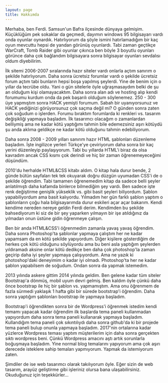 ```yaml
---
layout: page
title: Hakkımda
---
```


Merhaba, ben Ferdi. Samsun'un Bafra ilçesinde dünyaya gelmişim. Küçüklüğüm pek sokaklar da geçmedi, dayımın windows 95 bilgisayarı vardı onda oyunlar oynardık. Hatırlıyorum da şöyle ismini hatırlamadığım bir kaç oyun mevcuttu hepsi de yandan görünüş oyunlardı. Tabi zaman geçtikçe WarCraft, Tomb Raider gibi oyunlar çıkınca ben böyle 3 boyutlu oyunları görünce daha çok bağlandım bilgisayara sonra bilgisayar oyunları sevdalısı oldum diyebilirim.

İlk sitemi 2006-2007 sıralarında hazır siteler vardı onlarla açtım sanırım o şekilde hatırlıyorum. Daha sonra ücretsiz forumlar vardı o şekilde ücretsiz forum açtım tabi bunların hepsi boşa yapılmış şeylerdi. Yine de benim için o yıllar da tecrübe oldu. Yani o gün sitelerle öyle uğraşmasaydım belki de şu an olduğum kişi olamayacaktım. Daha sonra alan adı ve hosting alıp kendi forumumu kurdum onda da pek başarılı olduğum söylenemez. 250 - 300 üye yapmıştım sonra HACK yemişti forumum. Sabah bir uyanıyorsunuz ve HACK yediğinizi görüyorsunuz çok saçma değil mi? O günden sonra zaten çok soğudum o işlerden. Forumu bıraktım forumlarda ki renkleri vs. tasarım değişikliği yapmaya başladım. İlk tasarımcı olacağım o zamanlardan belliymiş ama ne kadar kötü yaptığımı tahmin bile edemezsiniz aşırı kötüydü şu anda aklıma geldikçe ne kadar kötü olduğunu tahmin edebiliyorum. 

Daha sonra 2008 - 2009 yılları sanırım hazır HTML şablonları düzenleme başladım. İşte ingilizce yerleri Türkçe'ye çeviriyorum daha sonra bir kaç yerini düzenleyip paylaşıyorum. Tabi bu yıllarda HTML'i biraz da olsa kavradım ancak CSS kısmı çok derindi ve hiç bir zaman öğrenemeyeceğimi düşündüm. 

2010'du herhalde HTML&CSS kitabı aldım. O kitap hala durur bende, 2 günde bütün sayfaları tek tek okuyarak doğru düzgün uyumadan CSS'i de o şekilde öğrendim. Tabi tamamen öğrenemedim kitap da sadece belli şeyler anlatılmıştı daha kafamda binlerce bilmediğim şey vardı. Ben sadece işte renk değiştirme genişlik yükseklik  vs. gibi basit şeyleri biliyordum. Şablon yapabiliyordum ama basit kalıyordu. Yılmadım her gün farklı şablon yaptım o şablonların çoğu hala bilgisayarımda durur eskileri açar açar bakarım. Kendi kendime nereden nereye geldin Ferdi derim. Kendimden bu şekilde bahsediyorum ki siz de bir şey yaparken yılmayın bir işe atıldığınız da yılmadan onun üstüne gidin öğrenmeye çalışın. 

Ben bir anda HTML&CSS'i öğrenmedim zamanla yavaş yavaş öğrendim. Daha sonra Photoshop'ta şablonlar yapmaya çalıştım her ne kadar yapamsam da en kötü şekilde yapıyordum. Diğer kişilere gösterdiğim de herkes çok kötü olduğunu söylüyordu ama bu beni asla yaptığım şeylerden yıldıramadı aksine onlar kötü dedikçe ben daha çok photoshop'la zaman geçirip daha iyi şeyler yapmaya çalışıyordum. Ama ne yazık ki photoshop'daki deneyimim o kadar iyi olmadı. Photoshop'ta her ne kadar şablon yapabilsem de soğudum. Ondan sonra da yapmak istemedim.

2013 yılında askere gittim 2014 yılında geldim. Ben gelene kadar tüm siteler Bootstrap'a dönmüş, mobil uyum devri gelmiş. Ben kaldım öyle çünkü daha önce bootstrap ile hiç bir şablon vs. yapmamıştım. Ama onu öğrenmem de fazla sürmedi yaklaşık 1 hafta gibi bir sürede bootstrap'i öğrendim. Daha sonra yaptığım şablonları bootstrap ile yapmaya başladım. 

Bootstrap'i öğrendikten sonra bir de Wordpress'i öğrenmek istedim kendi temamı yapacak kadar öğrendim ilk başlarda tema paneli kullanmadan yapıyordum daha sonra tema paneli kullanarak yapmaya başladım. Kullandığım tema paneli çok sıkıntılıydı daha sonra github'da ki bir projede tema paneli bulup onunla yapmaya başladım. 2017'nin ortalarına kadar yüzlerce Wordpress teması yaptım müşterilerim için daha sonra gerçekten sıktı wordpress beni. Çünkü Wordpress amacını aştı artık sorunlarla boğuşmaya başladım. Yine normal blog temalarını yapıyorum ama çok aşırı derecede isteklere sahip temaları yapmıyorum. Yapmak da istemiyorum zaten.

Şimdiler de ise web tasarımcı olarak takılıyorum öyle. Eğer sizin de web tasarım, arayüz geliştirme gibi işleriniz olursa bana ulaşabilirsiniz. Okuduğunuz için teşekkürler...